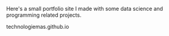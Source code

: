 Here's a small portfolio site I made with some data science and programming related projects.

technologiemas.github.io

